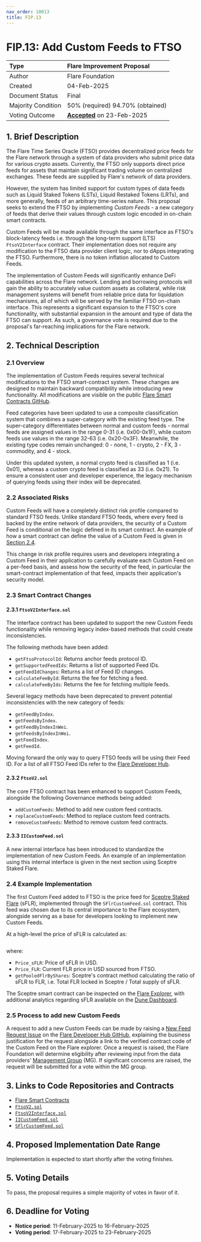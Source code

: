 ```yaml
---
nav_order: 10013
title: FIP.13
---
```


# FIP.13: Add Custom Feeds to FTSO

| Type               | Flare Improvement Proposal                  |
| :----------------- | :------------------------------------------ |
| Author             | Flare Foundation                            |
| Created            | 04-Feb-2025                                 |
| Document Status    | Final                                       |
| Majority Condition | 50% (required) 94.70% (obtained)            |
| Voting Outcome     | [**Accepted**][ProposalLink] on 23-Feb-2025 |

[ProposalLink]: https://portal.flare.network/proposal/view/52322840949487388272912038186743203508164842524421282495550321658749796706187?chainId=14

## 1. Brief Description

The Flare Time Series Oracle (FTSO) provides decentralized price feeds for the Flare network through a system of data providers who submit price data for various crypto assets.
Currently, the FTSO only supports direct price feeds for assets that maintain significant trading volume on centralized exchanges.
These feeds are supplied by Flare's network of data providers.

However, the system has limited support for custom types of data feeds such as Liquid Staked Tokens (LSTs), Liquid Restaked Tokens (LRTs), and more generally, feeds of an arbitrary time-series nature.
This proposal seeks to extend the FTSO by implementing *Custom Feeds* - a new category of feeds that derive their values through custom logic encoded in on-chain smart contracts.

Custom Feeds will be made available through the same interface as FTSO's block-latency feeds i.e. through the long-term support (LTS) `FtsoV2Interface` contract.
Their implementation does not require any modification to the FTSO data provider client logic, nor to dApps integrating the FTSO.
Furthermore, there is no token inflation allocated to Custom Feeds.

The implementation of Custom Feeds will significantly enhance DeFi capabilities across the Flare network.
Lending and borrowing protocols will gain the ability to accurately value custom assets as collateral, while risk management systems will benefit from reliable price data for liquidation mechanisms, all of which will be served by the familiar FTSO on-chain interface.
This represents a significant expansion to the FTSO's core functionality, with substantial expansion in the amount and type of data the FTSO can support.
As such, a governance vote is required due to the proposal's far-reaching implications for the Flare network.

## 2. Technical Description

### 2.1 Overview

The implementation of Custom Feeds requires several technical modifications to the FTSO smart-contract system.
These changes are designed to maintain backward compatibility while introducing new functionality.
All modifications are visible on the public [Flare Smart Contracts GitHub](https://github.com/flare-foundation/flare-smart-contracts-v2).

Feed categories have been updated to use a composite classification system that combines a super-category with the existing feed type.
The super-category differentiates between normal and custom feeds - normal feeds are assigned values in the range 0-31 (i.e. 0x00-0x1F), while custom feeds use values in the range 32-63 (i.e. 0x20-0x3F).
Meanwhile, the existing type codes remain unchanged: 0 - none, 1 - crypto, 2 - FX, 3 - commodity, and 4 - stock.

Under this updated system, a normal crypto feed is classified as 1 (i.e. 0x01), whereas a custom crypto feed is classified as 33 (i.e. 0x21).
To ensure a consistent user and developer experience, the legacy mechanism of querying feeds using their index will be deprecated.

### 2.2 Associated Risks

Custom Feeds will have a completely distinct risk profile compared to standard FTSO feeds.
Unlike standard FTSO feeds, where every feed is backed by the entire network of data providers, the security of a Custom Feed is conditional on the logic defined in its smart contract.
An example of how a smart contract can define the value of a Custom Feed is given in [Section 2.4](#24-example-implementation).

This change in risk profile requires users and developers integrating a Custom Feed in their application to carefully evaluate each Custom Feed on a per-feed basis, and assess how the security of the feed, in particular the smart-contract implementation of that feed, impacts their application's security model.

### 2.3 Smart Contract Changes

#### 2.3.1 `FtsoV2Interface.sol`

The interface contract has been updated to support the new Custom Feeds functionality while removing legacy index-based methods that could create inconsistencies.

The following methods have been added:

* `getFtsoProtocolId`: Returns anchor feeds protocol ID.
* `getSupportedFeedIds`: Returns a list of supported Feed IDs.
* `getFeedIdChanges`: Returns a list of Feed ID changes.
* `calculateFeeById`: Returns the fee for fetching a feed.
* `calculateFeeByIds`: Returns the fee for fetching multiple feeds.

Several legacy methods have been deprecated to prevent potential inconsistencies with the new category of feeds:

* `getFeedByIndex`.
* `getFeedsByIndex`.
* `getFeedByIndexInWei`.
* `getFeedsByIndexInWei`.
* `getFeedIndex`.
* `getFeedId`.

Moving forward the only way to query FTSO feeds will be using their Feed ID.
For a list of all FTSO Feed IDs refer to the [Flare Developer Hub](https://dev.flare.network/ftso/feeds).

#### 2.3.2 `FtsoV2.sol`

The core FTSO contract has been enhanced to support Custom Feeds, alongside the following Governance methods being added:

* `addCustomFeeds`: Method to add new custom feed contracts.
* `replaceCustomFeeds`: Method to replace custom feed contracts.
* `removeCustomFeeds`: Method to remove custom feed contracts.

#### 2.3.3 `IICustomFeed.sol`

A new internal interface has been introduced to standardize the implementation of new Custom Feeds.
An example of an implementation using this internal interface is given in the next section using Sceptre Staked Flare.

### 2.4 Example Implementation

The first Custom Feed added to FTSO is the price feed for [Sceptre Staked Flare](https://www.sceptre.fi/) (sFLR), implemented through the `SFlrCustomFeed.sol` contract.
This feed was chosen due to its central importance to the Flare ecosystem, alongside serving as a base for developers looking to implement new Custom Feeds.

At a high-level the price of sFLR is calculated as:

```Price_sFLR = Price_FLR x getPooledFlrByShares
```

where:

* `Price_sFLR`: Price of sFLR in USD.
* `Price_FLR`: Current FLR price in USD sourced from FTSO.
* `getPooledFlrByShares`: Sceptre's contract method calculating the ratio of sFLR to FLR, i.e. Total FLR locked in Sceptre / Total supply of sFLR.

The Sceptre smart contract can be inspected on the [Flare Explorer](https://flare-explorer.flare.network/token/0x12e605bc104e93B45e1aD99F9e555f659051c2BB), with additional analytics regarding sFLR available on the [Dune Dashboard](https://dune.com/insights4vc/sceptre).

### 2.5 Process to add new Custom Feeds

A request to add a new Custom Feeds can be made by raising a [New Feed Request Issue](https://github.com/flare-foundation/developer-hub/issues/new?template=feed_request.yml) on the [Flare Developer Hub GitHub](https://github.com/flare-foundation/developer-hub), explaining the business justification for the request alongside a link to the verified contract code of the Custom Feed on the Flare explorer.
Once a request is raised, the Flare Foundation will determine eligibility after reviewing input from the data providers' [Management Group](./FIP_2.md) (MG).
If significant concerns are raised, the request will be submitted for a vote within the MG group.

## 3. Links to Code Repositories and Contracts

* [Flare Smart Contracts](https://github.com/flare-foundation/flare-smart-contracts-v2)
* [`FtsoV2.sol`](https://github.com/flare-foundation/flare-smart-contracts-v2/blob/v1.1.0-rc.0/contracts/protocol/implementation/FtsoV2.sol)
* [`FtsoV2Interface.sol`](https://github.com/flare-foundation/flare-smart-contracts-v2/blob/v1.1.0-rc.0/contracts/userInterfaces/LTS/FtsoV2Interface.sol)
* [`IICustomFeed.sol`](https://github.com/flare-foundation/flare-smart-contracts-v2/blob/v1.1.0-rc.0/contracts/customFeeds/interface/IICustomFeed.sol)
* [`SFlrCustomFeed.sol`](https://github.com/flare-foundation/flare-smart-contracts-v2/blob/v1.1.0-rc.0/contracts/customFeeds/implementation/SFlrCustomFeed.sol)

## 4. Proposed Implementation Date Range

Implementation is expected to start shortly after the voting finishes.

## 5. Voting Details

To pass, the proposal requires a simple majority of votes in favor of it.

## 6. Deadline for Voting

* **Notice period**: 11-February-2025 to 16-February-2025
* **Voting period**: 17-February-2025 to 23-February-2025

